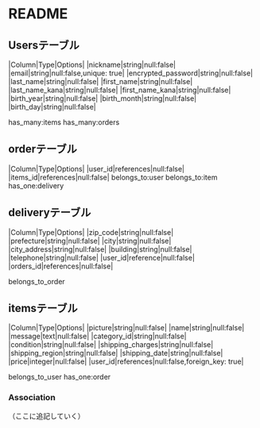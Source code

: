 
# README

## Usersテーブル

|Column|Type|Options|
|nickname|string|null:false|
|email|string|null:false,unique: true|
|encrypted_password|string|null:false|
|last_name|string|null:false|
|first_name|string|null:false|
|last_name_kana|string|null:false|
|first_name_kana|string|null:false|
|birth_year|string|null:false|
|birth_month|string|null:false|
|birth_day|string|null:false|


has_many:items
has_many:orders


## orderテーブル

|Column|Type|Options|
|user_id|references|null:false|
|items_id|references|null:false|
belongs_to:user
belongs_to:item
has_one:delivery

## deliveryテーブル

|Column|Type|Options|
|zip_code|string|null:false|
|prefecture|string|null:false|
|city|string|null:false|
|city_address|string|null:false|
|building|string|null:false|
|telephone|string|null:false|
|user_id|reference|null:false|
|orders_id|references|null:false|

belongs_to_order


## itemsテーブル

|Column|Type|Options|
|picture|string|null:false|
|name|string|null:false|
|message|text|null:false|
|category_id|string|null:false|
|condition|string|null:false|
|shipping_charges|string|null:false|
|shipping_region|string|null:false|
|shipping_date|string|null:false|
|price|integer|null:false|
|user_id|references|null:false,foreign_key: true|

belongs_to_user
has_one:order



### Association

（ここに追記していく）
